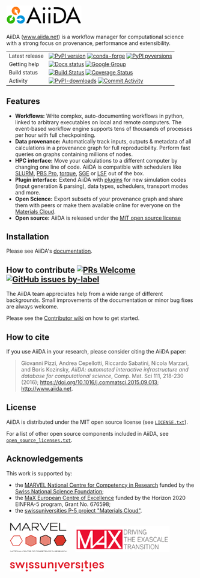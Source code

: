 # <img src="docs/source/images/AiiDA_transparent_logo.png" alt="AiiDA" width="200"/>

AiiDA (www.aiida.net) is a workflow manager for computational science with a strong focus on provenance, performance and extensibility.

|    | |
|-----|----------------------------------------------------------------------------|
|Latest release| [![PyPI version](https://badge.fury.io/py/aiida-core.svg)](https://badge.fury.io/py/aiida-core) [![conda-forge](https://img.shields.io/conda/vn/conda-forge/aiida-core.svg?style=flat)](https://anaconda.org/conda-forge/aiida-core) [![PyPI pyversions](https://img.shields.io/pypi/pyversions/aiida-core.svg)](https://pypi.python.org/pypi/aiida-core/) |
|Getting help| [![Docs status](https://readthedocs.org/projects/aiida-core/badge)](http://aiida-core.readthedocs.io/) [![Google Group](https://img.shields.io/badge/-Google%20Group-lightgrey.svg)](https://groups.google.com/forum/#!forum/aiidausers)
|Build status| [![Build Status](https://travis-ci.org/aiidateam/aiida-core.svg?branch=develop)](https://travis-ci.org/aiidateam/aiida-core) [![Coverage Status](https://coveralls.io/repos/github/aiidateam/aiida-core/badge.svg?branch=develop)](https://coveralls.io/github/aiidateam/aiida-core?branch=develop) |
|Activity| [![PyPI-downloads](https://img.shields.io/pypi/dm/aiida-core.svg?style=flat)](https://pypistats.org/packages/aiida-core) [![Commit Activity](https://img.shields.io/github/commit-activity/m/aiidateam/aiida-core.svg)](https://github.com/aiidateam/aiida-core/pulse)


## Features

 -   **Workflows:** Write complex, auto-documenting workflows in
     python, linked to arbitrary executables on local and remote
     computers. The event-based workflow engine supports tens of
     thousands of processes per hour with full checkpointing.
 -   **Data provenance:** Automatically track inputs, outputs & metadata
     of all calculations in a provenance graph for full
     reproducibility. Perform fast queries on graphs containing
     millions of nodes.
 -   **HPC interface:** Move your calculations to a different computer
     by changing one line of code. AiiDA is compatible with schedulers
     like [SLURM](https://slurm.schedmd.com), [PBS
     Pro](https://www.pbspro.org/),
     [torque](http://www.adaptivecomputing.com/products/torque/),
     [SGE](http://gridscheduler.sourceforge.net/) or
     [LSF](https://www.ibm.com/support/knowledgecenter/SSETD4/product_welcome_platform_lsf.html)
     out of the box.
 -   **Plugin interface:** Extend AiiDA with [plugins](https://aiidateam.github.io/aiida-registry/) for new simulation codes (input generation & parsing), data types, schedulers, transport modes and more.
 -   **Open Science:** Export subsets of your provenance graph and share them with peers or make them available online for everyone
     on the [Materials Cloud](https://www.materialscloud.org).
 -   **Open source:** AiiDA is released under the [MIT open source license](LICENSE.txt)

## Installation

Please see AiiDA's [documentation](https://aiida-core.readthedocs.io/en/latest/).

## How to contribute [![PRs Welcome](https://img.shields.io/badge/PRs-welcome-brightgreen.svg?style=flat-square)](http://makeapullrequest.com) [![GitHub issues by-label](https://img.shields.io/github/issues/aiidateam/aiida-core/good%20first%20issue)](https://github.com/aiidateam/aiida-core/issues?q=is%3Aissue+is%3Aopen+label%3A%22good+first+issue%22)

The AiiDA team appreciates help from a wide range of different backgrounds.
Small improvements of the documentation or minor bug fixes are always welcome.

Please see the [Contributor wiki](https://github.com/aiidateam/aiida-core/wiki) on how to get started.

## How to cite

If you use AiiDA in your research, please consider citing the AiiDA paper:

> Giovanni Pizzi, Andrea Cepellotti, Riccardo Sabatini, Nicola Marzari,
> and Boris Kozinsky, *AiiDA: automated interactive infrastructure and
> database for computational science*, Comp. Mat. Sci 111, 218-230
> (2016); <https://doi.org/10.1016/j.commatsci.2015.09.013>;
> <http://www.aiida.net>.

## License

AiiDA is distributed under the MIT open source license (see [`LICENSE.txt`](LICENSE.txt)).

For a list of other open source components included in AiiDA, see [`open_source_licenses.txt`](open_source_licenses.txt).

## Acknowledgements

This work is supported by:
* the [MARVEL National Centre for Competency in Research](http://nccr-marvel.ch) funded by the [Swiss National Science Foundation](http://www.snf.ch/en);
* the [MaX European Centre of Excellence](http://www.max-centre.eu/) funded by the Horizon 2020 EINFRA-5 program, Grant No. 676598;
* the [swissuniversities P-5 project "Materials Cloud"](https://www.materialscloud.org/swissuniversities).

<img src="docs/source/images/MARVEL.png" alt="MARVEL" style="padding:10px;" width="150"/>
<img src="docs/source/images/MaX.png" alt="MaX" style="padding:10px;" width="250"/>
<img src="docs/source/images/swissuniversities.png" alt="swissuniversities" style="padding:10px;" width="250"/>

